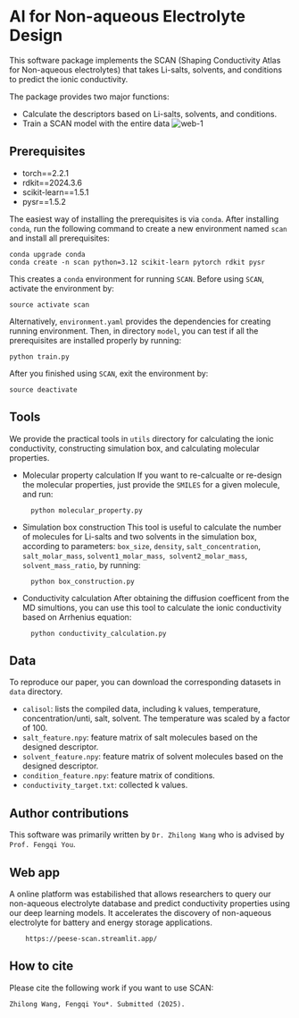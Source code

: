 # AI for Non-aqueous Electrolyte Design
This software package implements the SCAN (Shaping Conductivity Atlas for Non-aqueous electrolytes) that takes Li-salts, solvents, and conditions to predict the ionic conductivity.

The package provides two major functions:
* Calculate the descriptors based on Li-salts, solvents, and conditions.
* Train a SCAN model with the entire data
![web-1](https://github.com/user-attachments/assets/fce81555-1663-422a-81d3-bdf4ca1915da)

## Prerequisites
* torch==2.2.1
* rdkit==2024.3.6
* scikit-learn==1.5.1
* pysr==1.5.2

The easiest way of installing the prerequisites is via `conda`. After installing `conda`, run the following command to create a new environment named `scan` and install all prerequisites:

    conda upgrade conda
    conda create -n scan python=3.12 scikit-learn pytorch rdkit pysr

This creates a `conda` environment for running `SCAN`. Before using `SCAN`, activate the environment by:
    
    source activate scan

Alternatively, `environment.yaml` provides the dependencies for creating running environment. Then, in directory `model`, you can test if all the prerequisites are installed properly by running:

    python train.py

After you finished using `SCAN`, exit the environment by:

    source deactivate

## Tools
We provide the practical tools in `utils` directory for calculating the ionic conductivity, constructing simulation box, and calculating molecular properties.

* Molecular property calculation
If you want to re-calcualte or re-design the molecular properties, just provide the `SMILES` for a given molecule, and run:

        python molecular_property.py
  
* Simulation box construction
This tool is useful to calculate the number of molecules for Li-salts and two solvents in the simulation box, according to parameters: `box_size`, `density`, `salt_concentration`, `salt_molar_mass`, `solvent1_molar_mass`,` solvent2_molar_mass`, `solvent_mass_ratio`, by running:

        python box_construction.py

* Conductivity calculation
After obtaining the diffusion coefficent from the MD simultions, you can use this tool to calculate the ionic conductivity based on Arrhenius equation:

        python conductivity_calculation.py


## Data
To reproduce our paper, you can download the corresponding datasets in `data` directory.
* `calisol`: lists the compiled data, including k values, temperature, concentration/unti, salt, solvent. The temperature was scaled by a factor of 100.
* `salt_feature.npy`: feature matrix of salt molecules based on the designed descriptor.
* `solvent_feature.npy`: feature matrix of solvent molecules based on the designed descriptor.
* `condition_feature.npy`: feature matrix of conditions.
* `conductivity_target.txt`: collected k values.

## Author contributions
This software was primarily written by `Dr. Zhilong Wang` who is advised by `Prof. Fengqi You`.

## Web app
A online platform was estabilished that allows researchers to query our non-aqueous electrolyte database and predict conductivity properties using our deep learning models. It accelerates the discovery of non-aqueous electrolyte for battery and energy storage applications.

        https://peese-scan.streamlit.app/

## How to cite
Please cite the following work if you want to use SCAN:

    Zhilong Wang, Fengqi You*. Submitted (2025).





